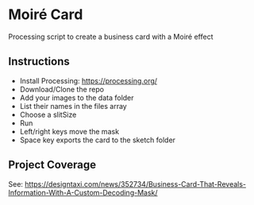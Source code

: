 # Moiré Card
Processing script to create a business card with a Moiré effect

## Instructions
+ Install Processing: https://processing.org/
+ Download/Clone the repo
+ Add your images to the data folder
+ List their names in the files array
+ Choose a slitSize
+ Run
+ Left/right keys move the mask
+ Space key exports the card to the sketch folder

## Project Coverage
See: https://designtaxi.com/news/352734/Business-Card-That-Reveals-Information-With-A-Custom-Decoding-Mask/
